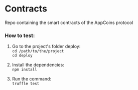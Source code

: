 # Contracts
Repo containing the smart contracts of the AppCoins protocol


### How to test:
1. Go to the project's folder deploy:  
``` cd /path/to/the/project ```  
``` cd deploy ```

2. Install the dependencies:  
``` npm install ```

3. Run the command:  
``` truffle test ```
